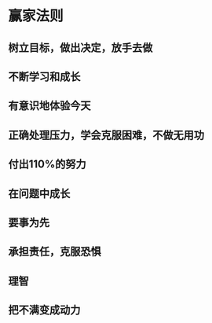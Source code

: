# 赢家法则

## 树立目标，做出决定，放手去做

## 不断学习和成长

## 有意识地体验今天

## 正确处理压力，学会克服困难，不做无用功

## 付出110%的努力

## 在问题中成长

## 要事为先

## 承担责任，克服恐惧

## 理智

## 把不满变成动力

